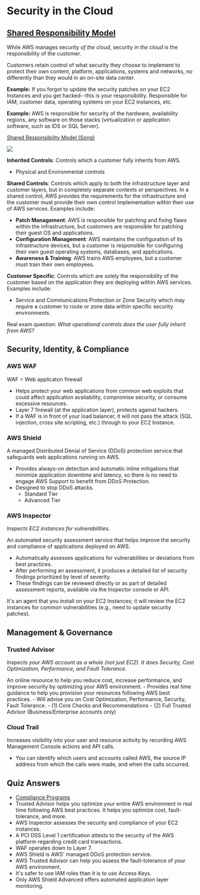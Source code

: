 # Security in the Cloud

## [Shared Responsibility Model](https://aws.amazon.com/compliance/shared-responsibility-model/)
While AWS manages security _of the cloud_, security _in the cloud_ is the responsibility of the customer.

Customers retain control of what security they choose to implement to protect their own content, platform, applications, systems and networks, no differently than they would in an on-site data center.

**Example:**
If you forgot to update the security patches on your EC2 Instances and you get hacked--this is your responsibility. Responsible for IAM, customer data, operating systems on your EC2 instances, etc.

**Example:**
AWS is responsible for security of the hardware, availability regions, any software on those stacks (virtualization or application software, such as IDS or SQL Server).

[Shared Responsibility Model (Song)](https://www.youtube.com/watch?v=tIb5PGW_t1o)

<img src="https://github.com/carissaallen/aws/blob/master/notes/cloud-computing/Shared_Responsibility_Model.jpg">

**Inherited Controls**: Controls which a customer fully inherits from AWS.
* Physical and Environmental controls

**Shared Controls**: Controls which apply to both the infrastructure layer and customer layers, but in completely separate contexts or perspectives. In a shared control, AWS provides the requirements for the infrastructure and the customer must provide their own control implementation within their use of AWS services. Examples include:

* **Patch Management**: AWS is responsible for patching and fixing flaws within the infrastructure, but customers are responsible for patching their guest OS and applications.
* **Configuration Management**: AWS maintains the configuration of its infrastructure devices, but a customer is responsible for configuring their own guest operating systems, databases, and applications.
* **Awareness & Training**: AWS trains AWS employees, but a customer must train their own employees.

**Customer Specific**: Controls which are solely the responsibility of the customer based on the application they are deploying within AWS services. Examples include:
* Service and Communications Protection or Zone Security which may require a customer to route or zone data within specific security environments.

Real exam question: _What operational controls does the user fully inherit from AWS?_

## Security, Identity, & Compliance

### AWS WAF
WAF = Web applicaton firewall <br>
* Helps protect your web applications from common web exploits that could affect application availability, compromise security, or consume excessive resources.
* Layer 7 firewall (at the application layer), protects against hackers.
* If a WAF is in front of your load balancer, it will not pass the attack (SQL injection, cross site scripting, etc.) through to your EC2 Instance.

### AWS Shield
A managed Distributed Denial of Service (DDoS) protection service that safeguards web applications running on AWS. 
  * Provides always-on detection and automatic inline mitigations that minimize application downtime and latency, so there is no need to engage AWS Support to benefit from DDoS Protection.
  * Designed to stop DDoS attacks.
    * Standard Tier
    * Advanced Tier 

### AWS Inspector 
_Inspects EC2 instances for vulnerabilities._

An automated security assessment service that helps improve the security and compliance of applications deployed on AWS.
  * Automatically assesses applications for vulnerabilities or deviations from best practices.
  * After performing an assessment, it produces a detailed list of security findings prioritized by level of severity.
  * These findings can be reviewed directly or as part of detailed assessment reports, available via the Inspector console or API.

It's an agent that you install on your EC2 Instances; it will review the EC2 instances for common vulnerabilities (e.g., need to update security patches). 

## Management & Governance

### Trusted Advisor 
_Inspects your AWS account as a whole (not just EC2). It does Security, Cost Optimization, Performance, and Fault Tolerance._

An online resource to help you reduce cost, increase performance, and improve security by optimizing your AWS environment. 
	- Provides real time guidance to help you provision your resources following AWS best practices.
	- Will advise you on Cost Optimization, Performance, Security, Fault Tolerance.
	- (1) Core Checks and Recommendations
	- (2) Full Trusted Advisor (Business/Enterprise accounts only)

### Cloud Trail
Increases visibility into your user and resource activity by recording AWS Management Console actions and API calls. 
  * You can identify which users and accounts called AWS, the source IP address from which the calls were made, and when the calls occurred.
	
## Quiz Answers
- [Compliance Programs](https://aws.amazon.com/compliance/programs/)
- Trusted Advisor helps you optimize your entire AWS environment in real time following AWS best practices. It helps you optimize cost, fault-tolerance, and more.
- AWS Inspector assesses the security and compliance of your EC2 instances.
- A PCI DSS Level 1 certification attests to the security of the AWS platform regarding credit card transactions.
- WAF operates down to Layer 7.
- AWS Shield is AWS' managed DDoS protection service.
- AWS Trusted Advisor can help you assess the fault-tolerance of your AWS environment.
- It's safer to use IAM roles than it is to use Access Keys.
- Only AWS Shield Advanced offers automated application layer monitoring.
 
